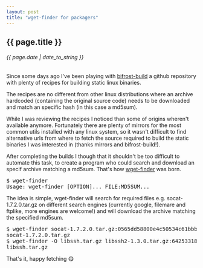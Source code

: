 ```yaml
---
layout: post
title: "wget-finder for packagers"
---
```


## {{ page.title }}

###### {{ page.date | date_to_string }}

Since some days ago I've been playing with [bifrost-build](https://github.com/jelaas/bifrost-build) a github repository with plenty of recipes for building static linux binaries.

The recipes are no different from other linux distributions where an archive hardcoded (containing the original source code) needs to be downloaded and match an specific hash (in this case a md5sum).

While I was reviewing the recipes I noticed than some of origins wheren't available anymore. Fortunately there are plenty of mirrors for the most common utils installed with any linux system, so it wasn't difficult to find alternative urls from where to fetch the source required to build the static binaries I was interested in (thanks mirrors and bifrost-build!).

After completing the builds I though that it shouldn't be too difficult to automate this task, to create a program who could search and download an specif archive matching a md5sum. That's how [wget-finder](https://github.com/chilicuil/learn/blob/master/sh/tools/wget-finder) was born.

<pre class="sh_sh">
$ wget-finder
Usage: wget-finder [OPTION]... FILE:MD5SUM...
</pre>

The idea is simple, wget-finder will search for required files e.g. socat-1.7.2.0.tar.gz on different search engines (currently google, filemare and ftplike, more engines are welcome!) and will download the archive matching the specified md5sum.

<pre class="sh_sh">
$ wget-finder socat-1.7.2.0.tar.gz:0565dd58800e4c50534c61bbb453b771
socat-1.7.2.0.tar.gz
$ wget-finder -O libssh.tar.gz libssh2-1.3.0.tar.gz:6425331899ccf1015f1ed79448cb4709
libssh.tar.gz
</pre>

That's it, happy fetching &#128523;
